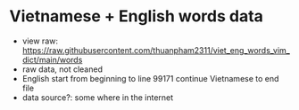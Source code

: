 # Vietnamese + English words data

- view raw: <https://raw.githubusercontent.com/thuanpham2311/viet_eng_words_vim_dict/main/words>
- raw data, not cleaned
- English start from beginning to line 99171 continue Vietnamese to end file
- data source?: some where in the internet
